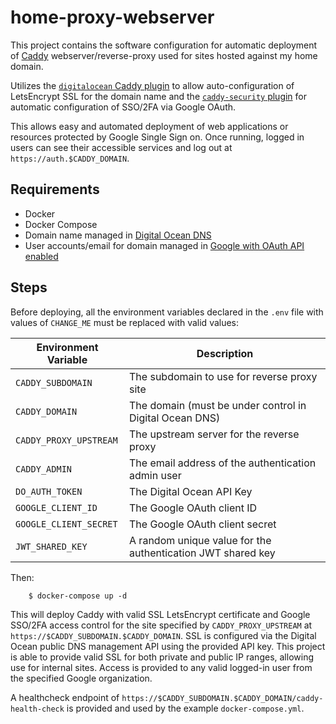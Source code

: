 home-proxy-webserver
====================

This project contains the software configuration for automatic deployment of [Caddy](https://caddyserver.com/) webserver/reverse-proxy used for sites hosted against my home domain.

Utilizes the [`digitalocean` Caddy plugin](https://github.com/caddy-dns/digitalocean) to allow auto-configuration of LetsEncrypt SSL for the domain name and the [`caddy-security` plugin](https://authp.github.io/) for automatic configuration of SSO/2FA via Google OAuth.

This allows easy and automated deployment of web applications or resources protected by Google Single Sign on. Once running, logged in users can see their accessible services and log out at `https://auth.$CADDY_DOMAIN`.

Requirements
------------
* Docker
* Docker Compose
* Domain name managed in [Digital Ocean DNS](https://docs.digitalocean.com/products/networking/dns/)
* User accounts/email for domain managed in [Google with OAuth API enabled](https://console.cloud.google.com/apis/credentials)

Steps
-----

Before deploying, all the environment variables declared in the `.env` file with values of `CHANGE_ME` must be replaced with valid values:

| Environment Variable   | Description                                                 |
| ---------------------- | ----------------------------------------------------------- |
| `CADDY_SUBDOMAIN`      | The subdomain to use for reverse proxy site                 |
| `CADDY_DOMAIN`         | The domain (must be under control in Digital Ocean DNS)     |
| `CADDY_PROXY_UPSTREAM` | The upstream server for the reverse proxy                   |
| `CADDY_ADMIN`          | The email address of the authentication admin user          |
| `DO_AUTH_TOKEN`        | The Digital Ocean API Key                                   |
| `GOOGLE_CLIENT_ID`     | The Google OAuth client ID                                  |
| `GOOGLE_CLIENT_SECRET` | The Google OAuth client secret                              |
| `JWT_SHARED_KEY`       | A random unique value for the authentication JWT shared key |

Then:

```console
    $ docker-compose up -d
```

This will deploy Caddy with valid SSL LetsEncrypt certificate and Google SSO/2FA access control for the site specified by `CADDY_PROXY_UPSTREAM` at `https://$CADDY_SUBDOMAIN.$CADDY_DOMAIN`. SSL is configured via the Digital Ocean public DNS management API using the provided API key. This project is able to provide valid SSL for both private and public IP ranges, allowing use for internal sites. Access is provided to any valid logged-in user from the specified Google organization.

A healthcheck endpoint of `https://$CADDY_SUBDOMAIN.$CADDY_DOMAIN/caddy-health-check` is provided and used by the example `docker-compose.yml`.

